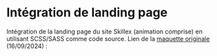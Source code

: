 <h1>Intégration de landing page</h1>
    <p>Intégration de la landing page du site Skillex (animation comprise) en utilisant SCSS/SASS comme code source.
        Lien de la <a href="https://skillex.webflow.io/">maquette originale</a> (16/09/2024) : 
    </p>
